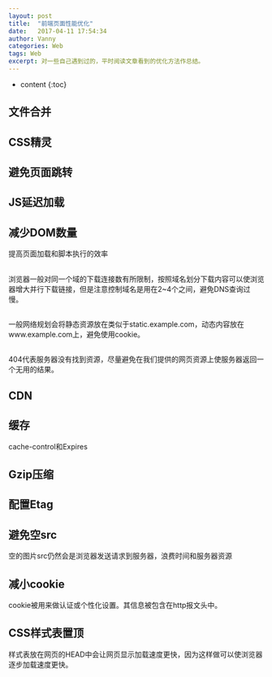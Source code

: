 ```yaml
---
layout: post
title:  "前端页面性能优化"
date:   2017-04-11 17:54:34
author: Vanny
categories: Web
tags: Web
excerpt: 对一些自己遇到过的，平时阅读文章看到的优化方法作总结。
---
```


* content
{:toc}

## 文件合并

## CSS精灵

## 避免页面跳转

## JS延迟加载

## 减少DOM数量

提高页面加载和脚本执行的效率

## 

浏览器一般对同一个域的下载连接数有所限制，按照域名划分下载内容可以使浏览器增大并行下载链接，但是注意控制域名是用在2~4个之间，避免DNS查询过慢。

## 

一般网络规划会将静态资源放在类似于static.example.com，动态内容放在www.example.com上，避免使用cookie。

## 

404代表服务器没有找到资源，尽量避免在我们提供的网页资源上使服务器返回一个无用的结果。

## CDN

## 缓存

cache-control和Expires

## Gzip压缩

## 配置Etag

## 避免空src

空的图片src仍然会是浏览器发送请求到服务器，浪费时间和服务器资源

## 减小cookie

cookie被用来做认证或个性化设置。其信息被包含在http报文头中。

## CSS样式表置顶

样式表放在网页的HEAD中会让网页显示加载速度更快，因为这样做可以使浏览器逐步加载速度更快。